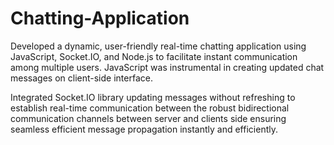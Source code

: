 # Chatting-Application
Developed a dynamic, user-friendly real-time chatting application using JavaScript, Socket.IO, and Node.js to facilitate instant communication among multiple users. JavaScript was instrumental in creating updated chat messages on client-side interface.

Integrated Socket.IO library updating messages without refreshing to establish real-time communication between the robust bidirectional communication channels between server and clients side ensuring seamless efficient message propagation instantly and efficiently.

